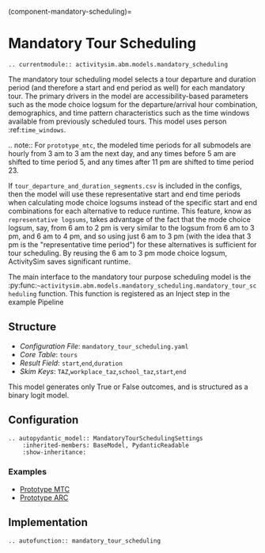 (component-mandatory-scheduling)=
# Mandatory Tour Scheduling

```{eval-rst}
.. currentmodule:: activitysim.abm.models.mandatory_scheduling
```

The mandatory tour scheduling model selects a tour departure and duration period (and therefore a
start and end period as well) for each mandatory tour.   The primary drivers in the model are
accessibility-based parameters such as the mode choice logsum for the departure/arrival hour
combination, demographics, and time pattern characteristics such as the time windows available
from previously scheduled tours. This model uses person :ref:`time_windows`.


.. note::
   For ``prototype_mtc``, the modeled time periods for all submodels are hourly from 3 am to 3 am the next day, and any times before 5 am are shifted to time period 5, and any times after 11 pm are shifted to time period 23.


If ``tour_departure_and_duration_segments.csv`` is included in the configs, then the model
will use these representative start and end time periods when calculating mode choice logsums
instead of the specific start and end combinations for each alternative to reduce runtime.  This
feature, know as ``representative logsums``, takes advantage of the fact that the mode choice logsum,
say, from 6 am to 2 pm is very similar to the logsum from 6 am to 3 pm, and 6 am to 4 pm, and so using
just 6 am to 3 pm (with the idea that 3 pm is the "representative time period") for these alternatives is
sufficient for tour scheduling.  By reusing the 6 am to 3 pm mode choice logsum, ActivitySim saves
significant runtime.

The main interface to the mandatory tour purpose scheduling model is the
:py:func:`~activitysim.abm.models.mandatory_scheduling.mandatory_tour_scheduling`
function.  This function is registered as an Inject step in the example Pipeline

## Structure

- *Configuration File*: `mandatory_tour_scheduling.yaml`
- *Core Table*: `tours`
- *Result Field*: `start`,`end`,`duration`
- *Skim Keys*: `TAZ`,`workplace_taz`,`school_taz`,`start`,`end`

This model generates only True or False outcomes, and is structured as a binary
logit model.


## Configuration

```{eval-rst}
.. autopydantic_model:: MandatoryTourSchedulingSettings
    :inherited-members: BaseModel, PydanticReadable
    :show-inheritance:
```

### Examples

- [Prototype MTC](https://github.com/ActivitySim/activitysim/blob/main/activitysim/examples/prototype_mtc/configs/mandatory_tour_scheduling.yaml)
- [Prototype ARC](https://github.com/ActivitySim/activitysim/blob/main/activitysim/examples/prototype_arc/configs/mandatory_tour_scheduling.yaml)

## Implementation

```{eval-rst}
.. autofunction:: mandatory_tour_scheduling
```
